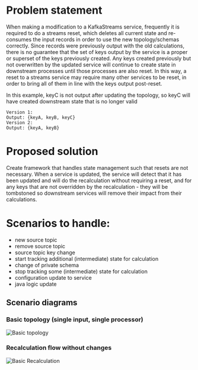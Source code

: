 # Problem statement
When making a modification to a KafkaStreams service, frequently it is required to do a streams reset, which deletes all current state and re-consumes the input records in order to use the new topology/schemas correctly. Since records were previously output with the old calculations, there is no guarantee that the set of keys output by the service is a proper or superset of the keys previously created. Any keys created previously but not overwritten by the updated service will continue to create state in downstream processes until those processes are also reset. In this way, a reset to a streams service may require many other services to be reset, in order to bring all of them in line with the keys output post-reset.

In this example, keyC is not output after updating the topology, so keyC will have created downstream state that is no longer valid
```
Version 1:
Output: {keyA, keyB, keyC}
Version 2:
Output: {keyA, keyB}
```

# Proposed solution
Create framework that handles state management such that resets are not necessary. When a service is updated, the service will detect that it has been updated and will do the recalculation without requiring a reset, and for any keys that are not overridden by the recalculation - they will be tombstoned so downstream services will remove their impact from their calculations.

# Scenarios to handle:
- new source topic
- remove source topic
- source topic key change
- start tracking additional (intermediate) state for calculation
- change of private schema
- stop tracking some (intermediate) state for calculation
- configuration update to service
- java logic update

## Scenario diagrams
<!-- To edit diagrams, go to https://www.plantuml.com/plantuml/uml/Km00 and copy the svg url into "decode URL" and click "decode"
When finished editing, right click "View as SVG" and select "Copy link URL" and paste in place of current URL -->
### Basic topology (single input, single processor)
![Basic topology](https://www.plantuml.com/plantuml/svg/hP71IWCn48RlUOhnPg4zzBe7AUX5H1GhlPGUnisWePjCI2OBHVhk9cbbkolqv36PR_xvc5b5mI39Tkf6liWIj1HIH-XKt1ldCQ253sptdu6Jq_VSSO1duwGDX5Qf38XfZKSdyEXyadVsfWMCOEHlyJLmIp5og80V0MzKNsBObMgepn7nW8AZ13rEU4cIPwobc9KoHwMCmE8kZshWUq-7vHnwx18jZygn471FeNW0h0M56WLJZ9o6WkOaNv9EMZcjo3pHOGxRouRTKPs8mcf_ZHi4z4ZWDXwYa9t1Xa8qx1heb-NRb0NEhWGEgfVH3PnN1WieDnCwxsbJ-zJ_UrH6A5ZI1eK6D4ENXJgfubo5ChZjC_DBx-Q3wUGMkjw2OpDaJ-5LffFjVW00)

### Recalculation flow without changes
![Basic Recalculation](https://www.plantuml.com/plantuml/svg/xLN1JXin4BtxAuPJ4vGqWYC2X0INggfQbOeU40V7EvkuyThRyJWHGlnxxLr76uE2AAhQIq_HpZo_UUzvh5nubiIXCUA0bzWWAAHWK5hXLzgsacG3SwbM2tB1LfVEE89Fsl8beMo4Y03MIhVICdomRU1lhjKAf0VDpvjVo2dqtb47Q0l0L-o-M3kRkjHz5eWhoR9Wg4g6pu7ZZ6jEobBRUI6iOmItHafWW6kMZ2S2OEJlFMCpXXia7qUUmFeebNMIEOQ7DEiZtXzDu7RL_Qob2NXqzzY36Ad1Ial60hlRw4PrS1Uu9xrTHymMVJV9WcywvaU1je8aLuWP3B9r8VjX45CSANoUn2oLD2eOsQN9f1SB9AoUmhxh5WlDuDEWtqyjb_FS22V6AZQFtsI_Qc5wdXSWUQa9_H88VmRqBFfwGkZsUNUGthLzOeryqfW8KOugBuGk-5-uwc5KrRu8V99hNbAOWYAKZ8NJFnlkFzpN4dcy7xbtJNreMqf1zJpbpGntgrpJ6cGix-Dv-t-oW_VP32wNg5PGEuAesmCl9SC62Q4bN6iNlBdFmSCySA81MJCIK1V7uI5CWLqpz-mi2W0TUv8ndxbcHzZdg6iO7UnKtojdMMhhHwNuSRGJuP0qRIHLeo4k6umPTxrT7i8cEXgLOINOetYJnT1Mah4gRC8qb_SvFCuETuKja9-gWeEpucxsUYrHdPbNkHQGXMwt63QQbtbtSsdlIzlom59Mu6M3_HR377c3Q67Td_SJi2wBUVrp-WilvlNlm63DK3l7I71QEykWd75qDZTIhSxZKbyv-uxXH_0Cnhb-UrGWGilR62P3HngphNemwBibipj_i9X3E9sbOUVY8ae9ZVa5)
